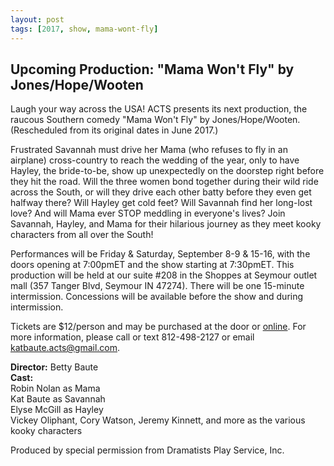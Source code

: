 ```yaml
---
layout: post
tags: [2017, show, mama-wont-fly]
---
```


## Upcoming Production: "Mama Won't Fly" by Jones/Hope/Wooten

Laugh your way across the USA! ACTS presents its next production, the raucous Southern comedy "Mama Won't Fly" by Jones/Hope/Wooten. (Rescheduled from its original dates in June 2017.)

Frustrated Savannah must drive her Mama (who refuses to fly in an airplane) cross-country to reach the wedding of the year, only to have Hayley, the bride-to-be, show up unexpectedly on the doorstep right before they hit the road. Will the three women bond together during their wild ride across the South, or will they drive each other batty before they even get halfway there? Will Hayley get cold feet? Will Savannah find her long-lost love? And will Mama ever STOP meddling in everyone's lives? Join Savannah, Hayley, and Mama for their hilarious journey as they meet kooky characters from all over the South!

Performances will be Friday & Saturday, September 8-9 & 15-16, with the doors opening at 7:00pmET and the show starting at 7:30pmET. This production will be held at our suite #208 in the Shoppes at Seymour outlet mall (357 Tanger Blvd, Seymour IN 47274). There will be one 15-minute intermission. Concessions will be available before the show and during intermission.

Tickets are $12/person and may be purchased at the door or [online](https://seymouracts.ticketleap.com/mwf/). For more information, please call or text 812-498-2127 or email [katbaute.acts@gmail.com](mailto:katbaute.acts@gmail.com).

**Director:** Betty Baute  
**Cast:**  
Robin Nolan as Mama  
Kat Baute as Savannah  
Elyse McGill as Hayley  
Vickey Oliphant, Cory Watson, Jeremy Kinnett, and more as the various kooky characters

Produced by special permission from Dramatists Play Service, Inc.